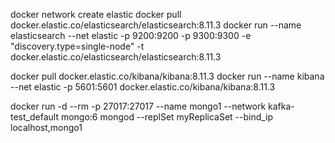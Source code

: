 docker network create elastic
docker pull docker.elastic.co/elasticsearch/elasticsearch:8.11.3
docker run --name elasticsearch --net elastic -p 9200:9200 -p 9300:9300 -e "discovery.type=single-node" -t docker.elastic.co/elasticsearch/elasticsearch:8.11.3

docker pull docker.elastic.co/kibana/kibana:8.11.3
docker run --name kibana --net elastic -p 5601:5601 docker.elastic.co/kibana/kibana:8.11.3


docker run -d --rm -p 27017:27017 --name mongo1 --network kafka-test_default mongo:6 mongod --replSet myReplicaSet --bind_ip localhost,mongo1
